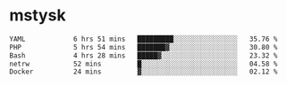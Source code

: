 # mstysk

<!--START_SECTION:waka-->

```txt
YAML            6 hrs 51 mins   █████████░░░░░░░░░░░░░░░░   35.76 %
PHP             5 hrs 54 mins   ███████▓░░░░░░░░░░░░░░░░░   30.80 %
Bash            4 hrs 28 mins   █████▓░░░░░░░░░░░░░░░░░░░   23.32 %
netrw           52 mins         █░░░░░░░░░░░░░░░░░░░░░░░░   04.58 %
Docker          24 mins         ▓░░░░░░░░░░░░░░░░░░░░░░░░   02.12 %
```

<!--END_SECTION:waka-->
